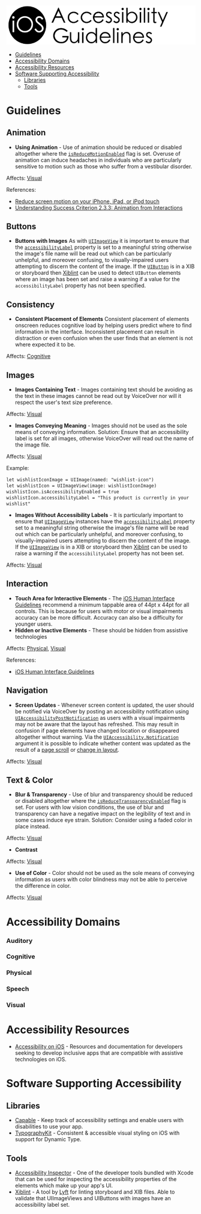 ![iOS Accessibility Guidelines](https://github.com/rwbutler/iOSAccessibilityGuidelines/raw/master/docs/images/ios-accessibility-guidelines-banner.png)

- [Guidelines](#guidelines)
- [Accessibility Domains](#accessibility-domains)
- [Accessibility Resources](#accessibility-resources)
- [Software Supporting Accessibility](#software-supporting-accessibility)
    - [Libraries](#libraries)
    - [Tools](#tools)


# Guidelines

## Animation

- __Using Animation__ - Use of animation should be reduced or disabled altogether where the [`isReduceMotionEnabled`](https://developer.apple.com/documentation/uikit/uiaccessibility/1615133-isreducemotionenabled) flag is set. Overuse of animation can induce headaches in individuals who are particularly sensitive to motion such as those who suffer from a vestibular disorder.

Affects: [Visual](#Visual)


References: 

- [Reduce screen motion on your iPhone, iPad, or iPod touch](https://support.apple.com/en-gb/HT202655)
- [Understanding Success Criterion 2.3.3: Animation from Interactions](https://www.w3.org/WAI/WCAG21/Understanding/animation-from-interactions.html)

## Buttons
- __Buttons with Images__ As with [`UIImageView`](https://developer.apple.com/documentation/uikit/uiimageview) it is important to ensure that the [`accessibilityLabel`](https://developer.apple.com/documentation/objectivec/nsobject/1615181-accessibilitylabel) property is set to a meaningful string otherwise the image's file name will be read out which can be particularly unhelpful, and moreover confusing, to visually-impaired users attempting to discern the content of the image. If the [`UIButton`](https://developer.apple.com/documentation/uikit/uibutton) is in a XIB or storyboard then [Xiblint](https://github.com/lyft/xiblint) can be used to detect `UIButton` elements where an image has been set and raise a warning if a value for the `accessibilityLabel` property has not been specified.

## Consistency
- __Consistent Placement of Elements__ Consistent placement of elements onscreen reduces cognitive load by helping users predict where to find information in the interface. Inconsistent placement can result in distraction or even confusion when the user finds that an element is not where expected it to be.

Affects: [Cognitive](#Cognitive)

## Images

- __Images Containing Text__ - Images containing text should be avoiding as the text in these images cannot be read out by VoiceOver nor will it respect the user's text size preference. 

Affects: [Visual](#Visual)

- __Images Conveying Meaning__ - Images should not be used as the sole means of conveying information. Solution: Ensure that an accessibility label is set for all images, otherwise VoiceOver will read out the name of the image file. 

Affects: [Visual](#Visual)

Example:

```
let wishlistIconImage = UIImage(named: "wishlist-icon")
let wishlistIcon = UIImageView(image: wishlistIconImage)
wishlistIcon.isAccessibilityEnabled = true
wishlistIcon.accessibilityLabel = "This product is currently in your wishlist"
```

- __Images Without Accessibility Labels__ - It is particularly important to ensure that [`UIImageView`](https://developer.apple.com/documentation/uikit/uiimageview) instances have the [`accessibilityLabel`](https://developer.apple.com/documentation/objectivec/nsobject/1615181-accessibilitylabel) property set to a meaningful string otherwise the image's file name will be read out which can be particularly unhelpful, and moreover confusing, to visually-impaired users attempting to discern the content of the image. If the [`UIImageView`](https://developer.apple.com/documentation/uikit/uiimageview) is in a XIB or storyboard then [Xiblint](https://github.com/lyft/xiblint) can be used to raise a warning if the `accessibilityLabel` property has not been set.

Affects: [Visual](#Visual)

## Interaction
- __Touch Area for Interactive Elements__ - The [iOS Human Interface Guidelines](https://developer.apple.com/design/human-interface-guidelines/ios/visual-design/adaptivity-and-layout/) recommend a minimum tappable area of 44pt x 44pt for all controls. This is because for users with motor or visual impairments accuracy can be more difficult. Accuracy can also be a difficulty for younger users. 
- __Hidden or Inactive Elements__ - These should be hidden from assistive technologies

Affects: [Physical](#Physical), [Visual](#Visual) 

References: 

- [iOS Human Interface Guidelines](https://developer.apple.com/design/human-interface-guidelines/ios/visual-design/adaptivity-and-layout/)

## Navigation
- __Screen Updates__ - Whenever screen content is updated, the user should be notified via VoiceOver by posting an accessibility notification using [`UIAccessibilityPostNotification`](https://developer.apple.com/documentation/uikit/uiaccessibility/1615194-post) as users with a visual impairments may not be aware that the layout has refreshed. This may result in confusion if page elements have changed location or disappeared altogether without warning. Via the [`UIAccessibility.Notification`](https://developer.apple.com/documentation/uikit/uiaccessibility/notification) argument it is possible to indicate whether content was updated as the result of a [page scroll](https://developer.apple.com/documentation/uikit/uiaccessibility/notification/1620190-pagescrolled) or [change in layout](https://developer.apple.com/documentation/uikit/uiaccessibility/notification/1620186-layoutchanged).

Affects: [Visual](#Visual) 


## Text & Color

- __Blur & Transparency__ - Use of blur and transparency should be reduced or disabled altogether where the [`isReduceTransparencyEnabled`](https://developer.apple.com/documentation/uikit/uiaccessibility/1615074-isreducetransparencyenabled) flag is set. For users with low vision conditions, the use of blur and transparency can have a negative impact on the legibility of text and in some cases induce eye strain. Solution: Consider using a faded color in place instead. 

Affects: [Visual](#Visual)

- __Contrast__

Affects: [Visual](#Visual)

- __Use of Color__ - Color should not be used as the sole means of conveying information as users with color blindness may not be able to perceive the difference in color.

Affects: [Visual](#Visual)

# Accessibility Domains
### Auditory
### Cognitive 
### Physical
### Speech
### Visual

# Accessibility Resources
- [Accessibility on iOS](https://developer.apple.com/accessibility/ios/) - Resources and documentation for developers seeking to develop inclusive apps that are compatible with assistive technologies on iOS.

# Software Supporting Accessibility

## Libraries
- [Capable](https://github.com/chrs1885/Capable) - Keep track of accessibility settings and enable users with disabilities to use your app.
- [TypographyKit](https://github.com/rwbutler/TypographyKit) - Consistent & accessible visual styling on iOS with support for Dynamic Type.

## Tools
- [Accessibility Inspector](https://developer.apple.com/xcode/) - One of the developer tools bundled with Xcode that can be used for inspecting the accessibility properties of the elements which make up your app's UI.
- [Xiblint](https://github.com/lyft/xiblint) - A tool by [Lyft](https://github.com/lyft) for linting storyboard and XIB files. Able to validate that UIImageViews and UIButtons with images have an accessibility label set.